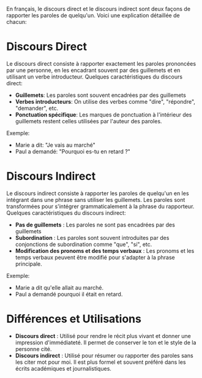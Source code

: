 En français, le discours direct et le discours indirect sont deux façons de rapporter les paroles de quelqu'un. Voici une explication détaillée de chacun:
# Discours Direct
Le discours direct consiste à rapporter exactement les paroles prononcées par une personne, en les encadrant souvent par des guillemets et en utilisant un verbe introducteur. 
Quelques caractéristiques du discours direct:
* __Guillemets__: Les paroles sont souvent encadrées par des guillemets
* __Verbes introducteurs__: On utilise des verbes comme "dire", "répondre", "demander", etc.
* __Ponctuation spécifique__: Les marques de ponctuation à l'intérieur des guillemets restent celles utilisées par l'auteur des paroles.

Exemple:
* Marie a dit: "Je vais au marché"
* Paul a demandé: "Pourquoi es-tu en retard ?"

# Discours Indirect
Le discours indirect consiste à rapporter les paroles de quelqu'un en les intégrant dans une phrase sans utiliser les guillemets.
Les paroles sont transformées pour s'intégrer grammaticalement à la phrase du rapporteur.
Quelques caractéristiques du discours indirect:
* __Pas de guillemets__ : Les paroles ne sont pas encadrées par des guillemets
* __Subordination__ : Les paroles sont souvent introduites par des conjonctions de subordination comme "que", "si", etc.
* __Modification des pronoms et des temps verbaux__ : Les pronoms et les temps verbaux peuvent être modifié pour s'adapter à la phrase principale.

Exemple:
* Marie a dit qu'elle allait au marché.
* Paul a demandé pourquoi il était en retard.

# Différences et Utilisations
* __Discours direct__ : Utilisé pour rendre le récit plus vivant et donner une impression d'immédiateté. Il permet de conserver le ton et le style de la personne cité.
* __Discours indirect__ : Utilisé pour résumer ou rapporter des paroles sans les citer mot pour moi. Il est plus formel et souvent préféré dans les écrits académiques et journalistiques.

